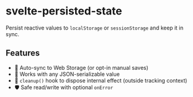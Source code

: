 # svelte-persisted-state
Persist reactive values to `localStorage` or `sessionStorage` and keep it in sync.

## Features
- 🔁 Auto-sync to Web Storage (or opt-in manual saves)
- 🧠 Works with any JSON-serializable value
- 🧹 `cleanup()` hook to dispose internal effect (outside tracking context)
- 🛡️ Safe read/write with optional `onError`
